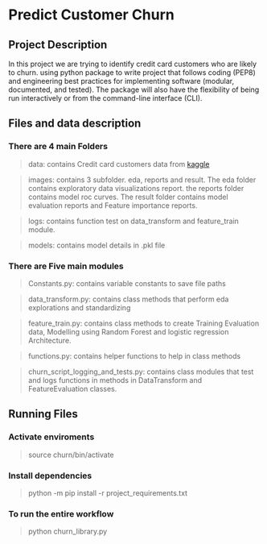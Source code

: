 # Predict Customer Churn

## Project Description
In this project we are trying to identify credit card customers who are likely to churn. 
using python package to write project that follows coding (PEP8) and engineering best practices for implementing software (modular, documented, and tested). The package will also have the flexibility of being run interactively or from the command-line interface (CLI).




## Files and data description

  ### There are 4 main Folders
> data: contains Credit card customers data from [kaggle](https://www.kaggle.com/datasets/sakshigoyal7/credit-card-customers/code)

> images: contains 3 subfolder. eda, reports and result. The eda folder contains exploratory 
data visualizations report. the reports folder contains model roc curves. The result folder contains model evaluation reports and Feature importance reports.

> logs: contains function test on data_transform and feature_train module.

> models: contains model details in .pkl file

 ### There are Five main modules
> Constants.py: contains variable  constants to save file paths

> data_transform.py: contains class methods that perform eda explorations and standardizing

> feature_train.py: contains class methods to create Training Evaluation data, Modelling using Random Forest and logistic regression Architecture.

> functions.py: contains helper functions to help in class methods

> churn_script_logging_and_tests.py: contains class modules that test and logs functions in methods in DataTransform and FeatureEvaluation classes.


## Running Files
### Activate enviroments
> source churn/bin/activate
### Install dependencies 
> python -m pip install -r project_requirements.txt
### To run the entire workflow
> python churn_library.py



